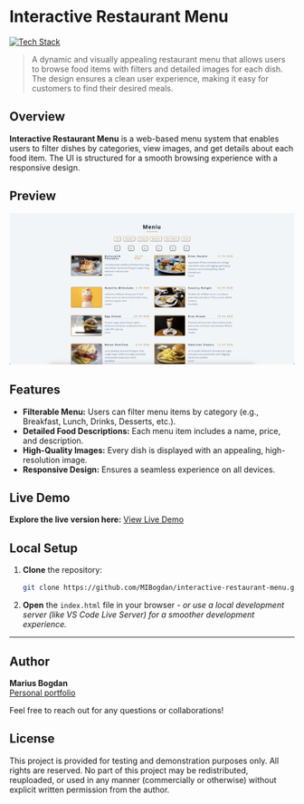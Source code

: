 # Interactive Restaurant Menu

[![Tech Stack](https://img.shields.io/badge/HTML%20%7C%20CSS%20%7C%20JavaScript-black?style=flat-square)](#)
> A dynamic and visually appealing restaurant menu that allows users to browse food items with filters and detailed images for each dish. The design ensures a clean user experience, making it easy for customers to find their desired meals.

## Overview

**Interactive Restaurant Menu** is a web-based menu system that enables users to filter dishes by categories, view images, and get details about each food item. The UI is structured for a smooth browsing experience with a responsive design.

## Preview

<p align="center">
  <img src="preview.png" alt="Project Preview" width="600">
</p>

## Features

- **Filterable Menu:** Users can filter menu items by category (e.g., Breakfast, Lunch, Drinks, Desserts, etc.).
- **Detailed Food Descriptions:** Each menu item includes a name, price, and description.
- **High-Quality Images:** Every dish is displayed with an appealing, high-resolution image.
- **Responsive Design:** Ensures a seamless experience on all devices.

## Live Demo

**Explore the live version here:** [View Live Demo](https://marius-bogdan.com/projects/interactive-restaurant-menu/)

## Local Setup

1. **Clone** the repository:
   ```bash
   git clone https://github.com/MIBogdan/interactive-restaurant-menu.git
   ```
2. **Open** the `index.html` file in your browser
   *- or use a local development server (like VS Code Live Server) for a smoother development experience.*

---

## Author

**Marius Bogdan**  
[Personal portfolio](https://marius-bogdan.com/)

Feel free to reach out for any questions or collaborations!

## License

This project is provided for testing and demonstration purposes only. All rights are reserved. No part of this project may be redistributed, reuploaded, or used in any manner (commercially or otherwise) without explicit written permission from the author.
